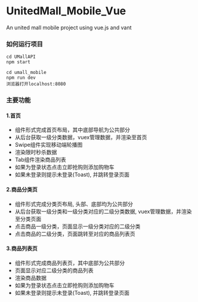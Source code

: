 # UnitedMall_Mobile_Vue
An united mall mobile project using vue.js and vant 

### 如何运行项目

```
cd UMallAPI
npm start
```

```
cd umall_mobile
npm run dev
浏览器打开localhost:8080
```



### 主要功能

#### 1.首页

* 组件形式完成首页布局，其中底部导航为公共部分
* 从后台获取一级分类数据，vuex管理数据，并渲染至首页
* Swipe组件实现移动端轮播图
* 渲染限时秒杀数据
* Tab组件渲染商品列表
* 如果为登录状态点击立即抢购则添加购物车
* 如果未登录则提示未登录(Toast), 并跳转登录页面

#### 2.商品分类页

* 组件形式完成分类页布局, 头部、底部均为公共部分
* 从后台获取一级分类和一级分类对应的二级分类数据, vuex管理数据，并渲染至分类页面
* 点击商品一级分类，页面显示一级分类对应的二级分类
* 点击商品的二级分类，页面跳转至对应的商品列表页

#### 3.商品列表页

* 组件形式完成商品列表页，其中底部为公共部分
* 页面显示对应二级分类的商品列表
* 渲染商品数据
* 如果为登录状态点击立即抢购则添加购物车
* 如果未登录则提示未登录(Toast), 并跳转登录页面